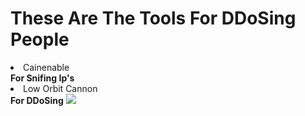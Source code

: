 <h1><b>These Are The Tools For DDoSing People</b></h1>
<li>Cainenable</li><b>For Snifing Ip's</b>
<li>Low Orbit Cannon</li><b>For DDoSing</b>
<img src="https://upload.wikimedia.org/wikipedia/commons/4/45/LOIC-0.png">
